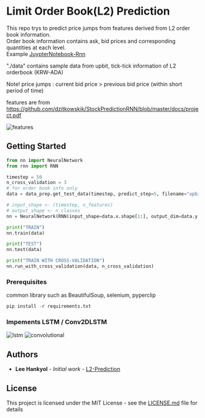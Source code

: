 # Limit Order Book(L2) Prediction

This repo trys to predict price jumps from features derived from L2 order book information.    
Order book information contains ask, bid prices and corresponding quantities at each level.  
Example [JuypterNotebook-Rnn](https://github.com/miroblog/limit_orderbook_prediction/blob/master/nn_example.ipynb)
  
"./data" contains sample data from upbit, tick-tick information of L2 orderbook (KRW-ADA)

Note! price jumps : current bid price > previous bid price (within short period of time) 

features are from https://github.com/dzitkowskik/StockPredictionRNN/blob/master/docs/project.pdf    

![features](https://github.com/miroblog/limit_orderbook_prediction/blob/master/features.png)  

## Getting Started

```python
from nn import NeuralNetwork
from rnn import RNN

timestep = 50
n_cross_validation = 3
# for order book info only
data = data_prep.get_test_data(timestep, predict_step=5, filename="upbit_l2_orderbook_ADA")

# input_shape <- (timestep, n_features)
# output_shape <- n_classes
nn = NeuralNetwork(RNN(input_shape=data.x.shape[1:], output_dim=data.y.shape[1]), class_weight={0: 1., 1: 1., 2: 1.})

print("TRAIN")
nn.train(data)

print("TEST")
nn.test(data)

print("TRAIN WITH CROSS-VALIDATION")
nn.run_with_cross_validation(data, n_cross_validation)

```

### Prerequisites

common library such as BeautifulSoup, selenium, pyperclip

```python
pip install -r requirements.txt
```
### Impements LSTM / Conv2DLSTM 
![lstm](https://github.com/miroblog/limit_orderbook_prediction/blob/master/lstm.jpg)
![convolutional](https://github.com/miroblog/limit_orderbook_prediction/blob/master/convolutional.png)

## Authors

* **Lee Hankyol** - *Initial work* - [L2-Prediction](https://github.com/miroblog/limit_orderbook_prediction)

## License

This project is licensed under the MIT License - see the [LICENSE.md](LICENSE.md) file for details
